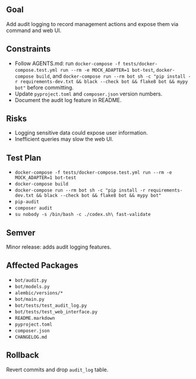 ## Goal
Add audit logging to record management actions and expose them via command and web UI.

## Constraints
- Follow AGENTS.md: run `docker-compose -f tests/docker-compose.test.yml run --rm -e MOCK_ADAPTER=1 bot-test`, `docker-compose build`, and `docker-compose run --rm bot sh -c "pip install -r requirements-dev.txt && black --check bot && flake8 bot && mypy bot"` before committing.
- Update `pyproject.toml` and `composer.json` version numbers.
- Document the audit log feature in README.

## Risks
- Logging sensitive data could expose user information.
- Inefficient queries may slow the web UI.

## Test Plan
- `docker-compose -f tests/docker-compose.test.yml run --rm -e MOCK_ADAPTER=1 bot-test`
- `docker-compose build`
- `docker-compose run --rm bot sh -c "pip install -r requirements-dev.txt && black --check bot && flake8 bot && mypy bot"`
- `pip-audit`
- `composer audit`
- `su nobody -s /bin/bash -c ./codex.sh\ fast-validate`

## Semver
Minor release: adds audit logging features.

## Affected Packages
- `bot/audit.py`
- `bot/models.py`
- `alembic/versions/*`
- `bot/main.py`
- `bot/tests/test_audit_log.py`
- `bot/tests/test_web_interface.py`
- `README.markdown`
- `pyproject.toml`
- `composer.json`
- `CHANGELOG.md`

## Rollback
Revert commits and drop `audit_log` table.
